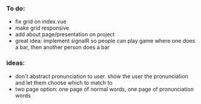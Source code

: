### To do:

- fix grid on index.vue
- make grid responsive
- add about page/presentation on project
- great idea: implement signalR so people can play game where one does a bar, then another person does a bar

### ideas:

- don't abstract pronunciation to user. show the user the pronunciation and let them choose which to match to
- two page option: one page of normal words, one page of pronunciation words
